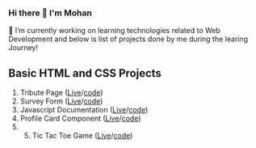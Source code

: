 ### Hi there 👋 I'm Mohan
🔭 I’m currently working on learning technologies related to Web Development and below is list of projects done by me during the learing Journey!

## Basic HTML and CSS Projects
1. Tribute Page ([Live](https:///devm75.github.io/Frontend_Projects/HTML&CSS/Tribute_page)/[code](https://github.com/devm75/Frontend_Projects/tree/main/HTML%26CSS/Tribute_page))
2. Survey Form ([Live](https://devm75.github.io/Frontend_Projects/HTML&CSS/Survey_form)/[code](https://github.com/devm75/Frontend_Projects/tree/main/HTML%26CSS/Tribute_page))
3. Javascript Documentation ([Live](https://devm75.github.io/Frontend_Projects/HTML&CSS/JS_doc)/[code](https://github.com/devm75/Frontend_Projects/tree/main/HTML%26CSS/JS_doc))                                                                                            
4. Profile Card Component ([Live](https://devm75.github.io/Frontend_Projects/HTML&CSS/Profile_card)/[code](https://github.com/devm75/Frontend_Projects/tree/main/HTML%26CSS/Profile_card))
5. 5. Tic Tac Toe Game ([Live](https://devm75.github.io/Frontend_Projects/VanillaJS/Tic_tac_toe_game)/[code](https://github.com/devm75/Frontend_Projects/tree/main/VanillaJS/Tic_tac_toe_game))

